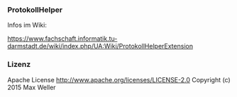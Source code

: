 ### ProtokollHelper

Infos im Wiki:

https://www.fachschaft.informatik.tu-darmstadt.de/wiki/index.php/UA:Wiki/ProtokollHelperExtension

### Lizenz

Apache License
http://www.apache.org/licenses/LICENSE-2.0
Copyright (c) 2015 Max Weller


